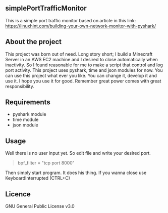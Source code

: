 ## simplePortTrafficMonitor
This is a simple port traffic monitor based on article in this link: 
https://linuxhint.com/building-your-own-network-monitor-with-pyshark/

## About the project
  This project was born out of need. Long story short; I build a Minecraft Server in an AWS EC2 machine and I desired to close automatically when inactivity. So I found reasonable for me to make a script that control and log port activity. This project uses pyshark, time and json modules for now. You can use this project what ever you like. You can change it, develop it and use it. I hope you use it for good. Remember great power comes with great responsibility. 
 
## Requirements 
- pyshark module
- time module
- json module

## Usage
  Well there is no user input yet. So edit file and write your desired port.
  
  > bpf_filter = "tcp port 8000"
  
 Then simply start program. It does his thing. If you wanna close use KeyboardInterrupted (CTRL+C) 

## Licence
GNU General Public License v3.0
